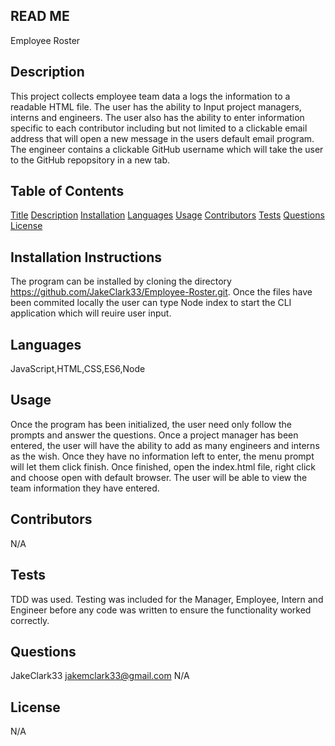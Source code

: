 ## READ ME

Employee Roster

## Description

This project collects employee team data a logs the information to a readable HTML file. The user has the ability to Input project managers, interns and engineers. The user also has the ability to enter information specific to each contributor including but not limited to a clickable email address that will open a new message in the users default email program. The engineer contains a clickable GitHub username which will take the user to the GitHub repopsitory in a new tab.

## Table of Contents

[Title](#READ-ME)
[Description](#Description)
[Installation](#Installation-Instructions)
[Languages](#Languages)
[Usage](#Usage)
[Contributors](#Contributors)
[Tests](#Tests)
[Questions](#Questions)
[License](#License)

## Installation Instructions

The program can be installed by cloning the directory https://github.com/JakeClark33/Employee-Roster.git. Once the files have been commited locally the user can type Node index to start the CLI application which will reuire user input.

## Languages

JavaScript,HTML,CSS,ES6,Node

## Usage

Once the program has been initialized, the user need only follow the prompts and answer the questions. Once a project manager has been entered, the user will have the ability to add as many engineers and interns as the wish. Once they have no information left to enter, the menu prompt will let them click finish. Once finished, open the index.html file, right click and choose open with default browser. The user will be able to view the team information they have entered.

## Contributors

N/A

## Tests

TDD was used. Testing was included for the Manager, Employee, Intern and Engineer before any code was written to ensure the functionality worked correctly.

## Questions

JakeClark33
jakemclark33@gmail.com
N/A

## License

N/A
